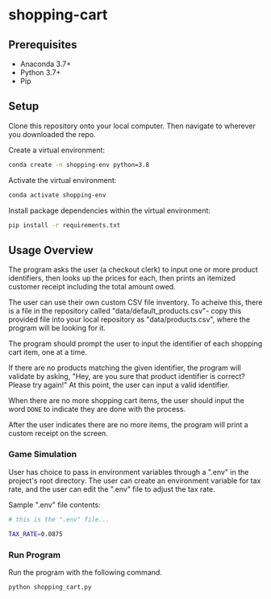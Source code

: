 # shopping-cart

## Prerequisites

  + Anaconda 3.7+
  + Python 3.7+
  + Pip

## Setup

Clone this repository onto your local computer. Then navigate to wherever you downloaded the repo.

Create a virtual environment:

```sh
conda create -n shopping-env python=3.8
```

Activate the virtual environment:

```sh
conda activate shopping-env
```

Install package dependencies within the virtual environment:

```sh
pip install -r requirements.txt
```

## Usage Overview

The program asks the user (a checkout clerk) to input one or more product identifiers, then looks up the prices for each, then prints an itemized customer receipt including the total amount owed.

The user can use their own custom CSV file inventory. To acheive this, there is a file in the repository called "data/default_products.csv"- copy this provided file into your local repository as "data/products.csv", where the program will be looking for it.

The program should prompt the user to input the identifier of each shopping cart item, one at a time.

If there are no products matching the given identifier, the program will validate by asking, "Hey, are you sure that product identifier is correct? Please try again!" At this point, the user can input a valid identifier.

When there are no more shopping cart items, the user should input the word `DONE` to indicate they are done with the process. 

After the user indicates there are no more items, the program will print a custom receipt on the screen.

### Game Simulation

User has choice to pass in environment variables through a ".env" in the project's root directory. The user can create an environment variable for tax rate, and the user can edit the ".env" file to adjust the tax rate.

Sample ".env" file contents:

```sh
# this is the ".env" file...
 
TAX_RATE=0.0875
```
### Run Program

Run the program with the following command.

```sh
python shopping_cart.py
```
